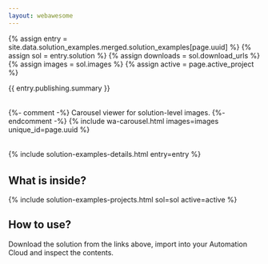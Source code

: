 ```yaml
---
layout: webawesome
---
```


{% assign entry = site.data.solution_examples.merged.solution_examples[page.uuid] %}
{% assign sol = entry.solution %}
{% assign downloads = sol.download_urls %}
{% assign images = sol.images %}
{% assign active = page.active_project %}

{{ entry.publishing.summary }}

<div style="margin-block: 2rem;">
  <!-- Additional content -->
</div>

{%- comment -%}
  Carousel viewer for solution-level images.
{%- endcomment -%}
{% include wa-carousel.html images=images unique_id=page.uuid %}

<div style="margin-block: 2rem;">
  <!-- Additional content -->
</div>

{% include solution-examples-details.html entry=entry %}

<div style="margin-block: 2rem;">
  <!-- Additional content -->
</div>

<h2>What is inside?</h2>

{% include solution-examples-projects.html sol=sol active=active %}

<h2>How to use?</h2>

Download the solution from the links above, import into your Automation Cloud and inspect the contents.
